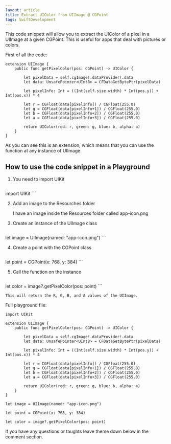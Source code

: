 ```yaml
---
layout: article
title: Extract UIColor from UIImage @ CGPoint
tags: SwiftDevelopment
---
```


This code snippett will allow you to extract the UIColor of a pixel in a UIImage at a given CGPoint. This is useful for apps that deal with pictures or colors.

First of all the code:

```
extension UIImage {    
    public func getPixelColor(pos: CGPoint) -> UIColor {

        let pixelData = self.cgImage!.dataProvider!.data
        let data: UnsafePointer<UInt8> = CFDataGetBytePtr(pixelData)

        let pixelInfo: Int = ((Int(self.size.width) * Int(pos.y)) + Int(pos.x)) * 4

        let r = CGFloat(data[pixelInfo]) / CGFloat(255.0)
        let g = CGFloat(data[pixelInfo+1]) / CGFloat(255.0)
        let b = CGFloat(data[pixelInfo+2]) / CGFloat(255.0)
        let a = CGFloat(data[pixelInfo+3]) / CGFloat(255.0)

        return UIColor(red: r, green: g, blue: b, alpha: a)
    }
}
```

As you can see this is an extension, which means that you can use the function at any instance of UIImage.

## How to use the code snippet in a Playground

1.  You need to import UIKit

	```
  import UIKit
	```

2.  Add an image to the Resourches folder  

    I have an image inside the Resources folder called app-icon.png

3.  Create an instance of the UIImage class

	```
  let image = UIImage(named: "app-icon.png")
	```

4.  Create a point with the CGPoint class

	```
  let point = CGPoint(x: 768, y: 384)
	```

5.  Call the function on the instance

	```
  let color = image?.getPixelColor(pos: point)
	```

    This will return the R, G, B, and A values of the UIImage.

Full playground file:

```
import UIKit

extension UIImage {
    public func getPixelColor(pos: CGPoint) -> UIColor {

        let pixelData = self.cgImage!.dataProvider!.data
        let data: UnsafePointer<UInt8> = CFDataGetBytePtr(pixelData)

        let pixelInfo: Int = ((Int(self.size.width) * Int(pos.y)) + Int(pos.x)) * 4

        let r = CGFloat(data[pixelInfo]) / CGFloat(255.0)
        let g = CGFloat(data[pixelInfo+1]) / CGFloat(255.0)
        let b = CGFloat(data[pixelInfo+2]) / CGFloat(255.0)
        let a = CGFloat(data[pixelInfo+3]) / CGFloat(255.0)

        return UIColor(red: r, green: g, blue: b, alpha: a)
    }
}

let image = UIImage(named: "app-icon.png")

let point = CGPoint(x: 768, y: 384)

let color = image?.getPixelColor(pos: point)
```

If you have any questions or taughts leave theme down below in the comment section.
